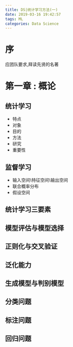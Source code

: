 ```yaml
---
title: DS|统计学习方法(一)
date: 2019-03-16 19:42:57
tags: ML
categories: Data Science
---
```

# 序

应团队要求,拜读先贤的名著

# 第一章 : 概论

## 统计学习

- 特点
- 对象
- 目的
- 方法
- 研究
- 重要性

## 监督学习

- 输入空间\特征空间\输出空间
- 联合概率分布
- 假设空间

## 统计学习三要素

## 模型评估与模型选择

## 正则化与交叉验证

## 泛化能力

## 生成模型与判别模型

## 分类问题

## 标注问题

## 回归问题